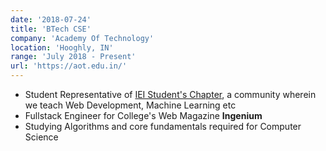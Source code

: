 ```yaml
---
date: '2018-07-24'
title: 'BTech CSE'
company: 'Academy Of Technology'
location: 'Hooghly, IN'
range: 'July 2018 - Present'
url: 'https://aot.edu.in/'
---
```


- Student Representative of [IEI Student's Chapter](https://www.facebook.com/aotstudentschapter/), a community wherein we teach Web Development, Machine Learning etc
- Fullstack Engineer for College's Web Magazine **Ingenium**
- Studying Algorithms and core fundamentals required for Computer Science
